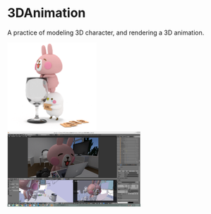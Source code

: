 # 3DAnimation
A practice of modeling 3D character, and rendering a 3D animation.

<img src="./images/rabbit.png" width="40%"> <img src="./images/500.PNG" width="60%">
